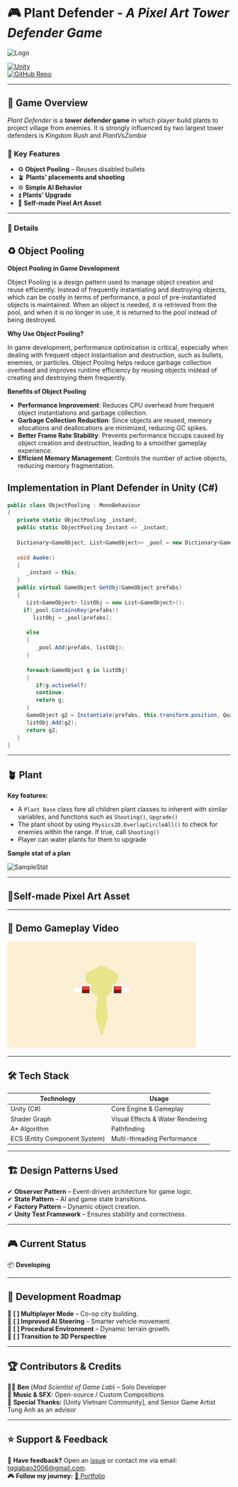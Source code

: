# 🎮 Plant Defender - *A Pixel Art Tower Defender Game*

![Logo]()

[![Unity](https://img.shields.io/badge/Made_with-Unity-000?logo=unity&style=for-the-badge)](https://unity.com/)  
[![GitHub Repo](https://img.shields.io/badge/View_on-GitHub-blue?style=for-the-badge&logo=github)](https://github.com/tqgiabao2006/Tower-Defender)

---

## 🚀 Game Overview  
*Plant Defender* is a **tower defender game** in which player build plants to project village from enemies. It is strongly influenced by two largest tower defenders is *Kingdom Rush* and *PlantVsZombie*

### 🎯 Key Features
- ♻️ **Object Pooling** – Reuses disabled bullets
- 🪴 **Plants' placements and shooting**  
- ⚙️ **Simple AI Behavior**
- ⏫ **Plants' Upgrade**
- 🎨 **Self-made Pixel Art Asset**
---

### 📌 Details

## ♻️ Object Pooling

**Object Pooling in Game Development**

Object Pooling is a design pattern used to manage object creation and reuse efficiently. Instead of frequently instantiating and destroying objects, which can be costly in terms of performance, a pool of pre-instantiated objects is maintained. When an object is needed, it is retrieved from the pool, and when it is no longer in use, it is returned to the pool instead of being destroyed.

**Why Use Object Pooling?**

In game development, performance optimization is critical, especially when dealing with frequent object instantiation and destruction, such as bullets, enemies, or particles. Object Pooling helps reduce garbage collection overhead and improves runtime efficiency by reusing objects instead of creating and destroying them frequently.

**Benefits of Object Pooling**
- **Performance Improvement**: Reduces CPU overhead from frequent object instantiations and garbage collection.
- **Garbage Collection Reduction**: Since objects are reused, memory allocations and deallocations are minimized, reducing GC spikes.
- **Better Frame Rate Stability**: Prevents performance hiccups caused by object creation and destruction, leading to a smoother gameplay experience.
- **Efficient Memory Management**: Controls the number of active objects, reducing memory fragmentation.


## Implementation in Plant Defender in Unity (C#)
```csharp
public class ObjectPooling : MonoBehaviour
{
   private static ObjectPooling _instant;
   public static ObjectPooling Instant => _instant;

   Dictionary<GameObject, List<GameObject>> _pool = new Dictionary<GameObject, List<GameObject>>();

   void Awake()
   {
      _instant = this; 
   }
   public virtual GameObject GetObj(GameObject prefabs)
   { 
      List<GameObject> listObj = new List<GameObject>();
     if(_pool.ContainsKey(prefabs))
        listObj = _pool[prefabs];

      else
      {
         _pool.Add(prefabs, listObj);
      }
       
      foreach(GameObject g in listObj)
      {
         if(g.activeSelf)
         continue;
         return g;
      }
      GameObject g2 = Instantiate(prefabs, this.transform.position, Quaternion.identity);
      listObj.Add(g2);
      return g2;
   }
}
```

---

## 🪴 Plant
**Key features:**
- A `Plant Base` class fore all children plant classes to inherent with similar variables, and functions such as `Shooting()`, `Upgrade()`
- The plant shoot by using `Physics2D.OverlapCircleAll()` to check for enemies within the range. If true, call `Shooting()`
- Player can water plants for them to upgrade

**Sample stat of a plan**

![SampleStat]()

---

## 🎨Self-made Pixel Art Asset








---
## 🎥 Demo Gameplay Video
![Gameplay Preview](https://github.com/tqgiabao2006/Blood-vein/raw/main/ReadMe/Gameplay.gif)

---

## 🛠 Tech Stack  
| **Technology**   | **Usage**  |  
|-----------------|-----------|  
| Unity (C#) | Core Engine & Gameplay |  
| Shader Graph | Visual Effects & Water Rendering |  
| A* Algorithm | Pathfinding |  
| ECS (Entity Component System) | Multi-threading Performance |  

---

## 🏗 Design Patterns Used  
✔ **Observer Pattern** – Event-driven architecture for game logic.  
✔ **State Pattern** – AI and game state transitions.  
✔ **Factory Pattern** – Dynamic object creation.  
✔ **Unity Test Framework** – Ensures stability and correctness.  

---

## 🎮 Current Status  
📦 **Developing**

---

## 🚧 Development Roadmap  
🔹 **[ ] Multiplayer Mode** – Co-op city building.  
🔹 **[ ] Improved AI Steering** – Smarter vehicle movement.  
🔹 **[ ] Procedural Environment** – Dynamic terrain growth.  
🔹 **[ ] Transition to 3D Perspective**  

---

## 🏆 Contributors & Credits  
👨‍💻 **Ben** (*Mad Scientist of Game Lab*) – Solo Developer  
🎵 **Music & SFX:** Open-source / Custom Compositions  
📖 **Special Thanks:** [Unity Vietnam Community], and Senior Game Artist Tung Anh as an advisor  

---

## ⭐ Support & Feedback  
💬 **Have feedback?** Open an [issue](https://github.com/tqgiabao2006/Tower-Defender/issues) or contact me via email: tqgiabao2006@gmail.com.  
🎮 **Follow my journey:** [🔗 Portfolio](https://your-portfolio-link.com)  
